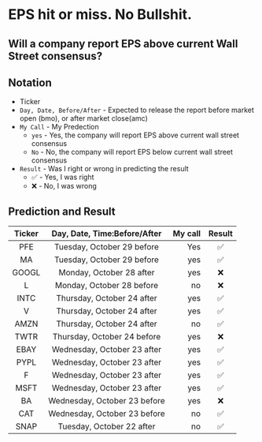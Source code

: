 # EPS hit or miss. No Bullshit.
Will a company report EPS above current Wall Street consensus?
-----------------
## Notation

* Ticker
* `Day, Date, Before/After` - Expected to release the report before market open (bmo), or after market close(amc)
* `My Call` - My Predection
  - `yes` - Yes, the company will report EPS above current wall street consensus
  - `No`  - No, the company will report EPS below current wall street consensus
* `Result` - Was I right or wrong in predicting the result
  - :white_check_mark: - Yes, I was right
  - :x: - No, I was wrong

## Prediction and Result
| Ticker | Day, Date, Time:Before/After  | My call |Result              |
|:------:|:-----------------------------:|--------:|:------------------:|
| PFE    | Tuesday, October 29 before    | Yes     | :white_check_mark: |
| MA     | Tuesday, October 29 before    | yes     | :white_check_mark: |
| GOOGL  | Monday, October 28 after      | yes     | :x:                |
| L      | Monday, October 28 before     | no      | :x:                |
| INTC   | Thursday, October 24 after    | yes     | :white_check_mark: |
| V      | Thursday, October 24 after    | yes     | :white_check_mark: |
| AMZN   | Thursday, October 24 after    | no      | :white_check_mark: |
| TWTR   | Thursday, October 24 before   | yes     | :x:                |
| EBAY   | Wednesday, October 23 after   | yes     | :white_check_mark: |
| PYPL   | Wednesday, October 23 after   | yes     | :white_check_mark: |
| F      | Wednesday, October 23 after   | yes     | :white_check_mark: |
| MSFT   | Wednesday, October 23 after   | yes     | :white_check_mark: |
| BA     | Wednesday, October 23 before  | yes     | :x:                |
| CAT    | Wednesday, October 23 before  | no      | :white_check_mark: |
| SNAP   | Tuesday, October 22 after     | no      | :white_check_mark: |

